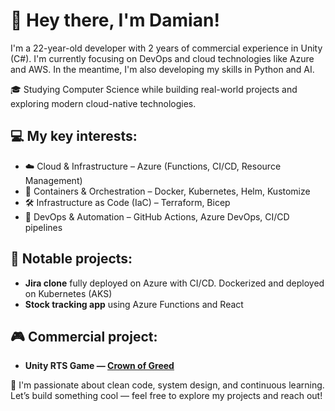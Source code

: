 # 👋 Hey there, I'm Damian!

I'm a 22-year-old developer with 2 years of commercial experience in Unity (C#). I'm currently focusing on DevOps and cloud technologies like Azure and AWS. In the meantime, I'm also developing my skills in Python and AI.

🎓 Studying Computer Science while building real-world projects and exploring modern cloud-native technologies.


## 💻 My key interests:
 
- ☁️ Cloud & Infrastructure – Azure (Functions, CI/CD, Resource Management) 
- 🐳 Containers & Orchestration – Docker, Kubernetes, Helm, Kustomize 
- 🛠️ Infrastructure as Code (IaC) – Terraform, Bicep
- 🔄 DevOps & Automation – GitHub Actions, Azure DevOps, CI/CD pipelines

## 🚀 Notable projects:

- **Jira clone** fully deployed on Azure with CI/CD. Dockerized and deployed on Kubernetes (AKS)
- **Stock tracking app** using Azure Functions and React  


## 🎮 Commercial project:

- **Unity RTS Game — [Crown of Greed](https://store.steampowered.com/app/1697870/Crown_of_Greed/)**  


📌 I'm passionate about clean code, system design, and continuous learning. Let’s build something cool — feel free to explore my projects and reach out!
